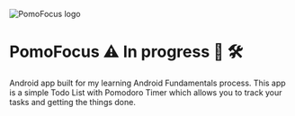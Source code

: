 ![PomoFocus logo](https://raw.githubusercontent.com/jamilelima/PomoFocus/develop/app/src/main/res/mipmap-hdpi/ic_launcher.png) 

# PomoFocus :warning: In progress :construction: :hammer_and_wrench:
Android app built for my learning Android Fundamentals process. This app is a simple Todo List with Pomodoro Timer which allows you to track your tasks and getting the things done.
